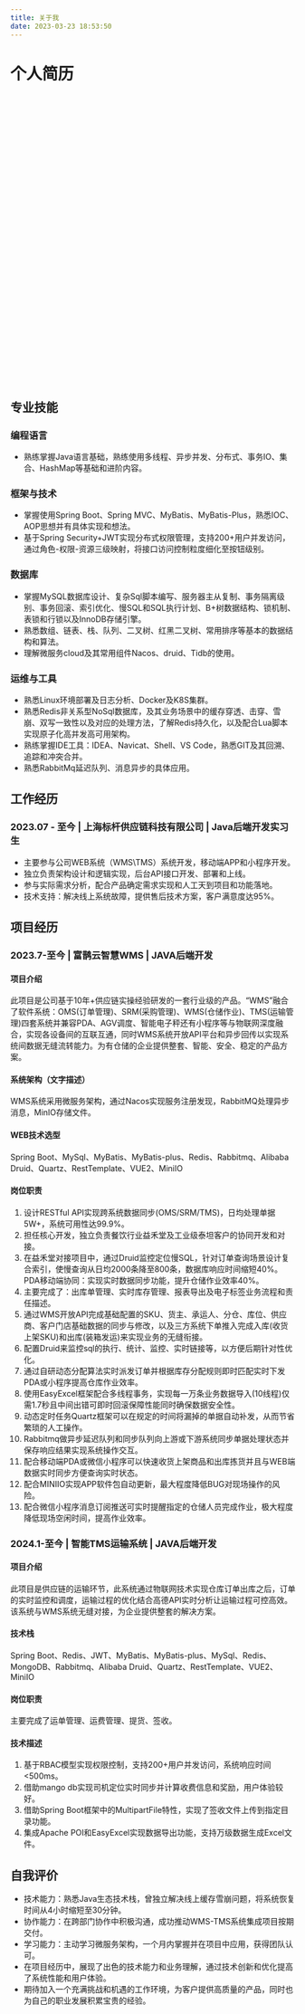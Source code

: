 ```yaml
---
title: 关于我
date: 2023-03-23 18:53:50
---
```

# 个人简历
<div class="resume-container">
  <!-- 头部信息 -->
  <div class="resume-header">
    <div class="header-content">
      <h1 class="name">付伟亮</h1>
      <div class="title">Java 后端开发实习生</div>
      <div class="highlight-badges">
        <span class="highlight-badge">2年经验</span>
        <span class="highlight-badge">高并发架构</span>
        <span class="highlight-badge">性能优化</span>
      </div>
    </div>
    <div class="contact-info">
      <div class="contact-item"><i class="fas fa-phone"></i> 185-7920-3611</div>
      <div class="contact-item"><i class="fas fa-envelope"></i> 2194094699@qq.com</div>
      <div class="contact-item"><i class="fas fa-globe"></i> fuwelliang.eu.org</div>
    </div>
  </div>

<style>
.resume-container {
  max-width: 1200px;
  margin: 0 auto;
  padding: 2rem;
  font-family: 'PingFang SC', 'Microsoft YaHei', sans-serif;
}

.resume-header {
  text-align: center;
  margin-bottom: 3rem;
  animation: fadeIn 1s ease-in;
  background: linear-gradient(135deg, #f8f9fa 0%, #e9ecef 100%);
  padding: 2rem;
  border-radius: 12px;
}

.header-content {
  margin-bottom: 1.5rem;
}

.name {
  font-size: 2.8rem;
  color: #2c3e50;
  margin-bottom: 0.5rem;
  font-weight: bold;
}

.title {
  font-size: 1.8rem;
  color: #34495e;
  margin-bottom: 1.5rem;
}

.highlight-badges {
  display: flex;
  justify-content: center;
  gap: 1rem;
  flex-wrap: wrap;
}

.highlight-badge {
  background: #3498db;
  color: white;
  padding: 0.6rem 1.2rem;
  border-radius: 25px;
  font-size: 1rem;
  font-weight: 500;
  box-shadow: 0 2px 4px rgba(0,0,0,0.1);
}

.contact-info {
  display: flex;
  justify-content: center;
  gap: 2rem;
  margin-top: 1rem;
}

.contact-item {
  display: flex;
  align-items: center;
  gap: 0.5rem;
  color: #7f8c8d;
  font-size: 1.1rem;
}

.core-advantages {
  margin-bottom: 4rem;
}

.advantages-grid {
  display: grid;
  grid-template-columns: repeat(auto-fit, minmax(250px, 1fr));
  gap: 2rem;
  margin-top: 2rem;
}

.advantage-card {
  background: white;
  padding: 2rem;
  border-radius: 12px;
  box-shadow: 0 4px 6px rgba(0,0,0,0.1);
  text-align: center;
  transition: transform 0.3s ease;
}

.advantage-card:hover {
  transform: translateY(-5px);
}

.advantage-icon {
  font-size: 2.5rem;
  color: #3498db;
  margin-bottom: 1rem;
}

.advantage-card h3 {
  color: #2c3e50;
  margin-bottom: 1rem;
  font-size: 1.3rem;
}

.advantage-card p {
  color: #7f8c8d;
  line-height: 1.6;
}

.resume-section {
  margin-bottom: 4rem;
  animation: slideUp 0.8s ease-out;
}

.resume-section h2 {
  color: #2c3e50;
  border-bottom: 3px solid #3498db;
  padding-bottom: 0.8rem;
  margin-bottom: 2rem;
  font-size: 1.8rem;
}

.skills-grid {
  display: grid;
  grid-template-columns: repeat(auto-fit, minmax(250px, 1fr));
  gap: 2rem;
}

.skill-card {
  background: white;
  padding: 1.8rem;
  border-radius: 12px;
  box-shadow: 0 2px 4px rgba(0,0,0,0.1);
  transition: transform 0.3s ease;
}

.skill-card:hover {
  transform: translateY(-5px);
}

.skill-card h3 {
  color: #2c3e50;
  margin-bottom: 1.2rem;
  font-size: 1.3rem;
  display: flex;
  align-items: center;
  gap: 0.8rem;
}

.skill-card ul {
  list-style: none;
  padding: 0;
}

.skill-card li {
  margin-bottom: 0.8rem;
  color: #7f8c8d;
  padding-left: 1.5rem;
  position: relative;
}

.skill-card li:before {
  content: "•";
  color: #3498db;
  position: absolute;
  left: 0;
}

.projects-grid {
  display: grid;
  grid-template-columns: repeat(auto-fit, minmax(300px, 1fr));
  gap: 2rem;
}

.project-card {
  background: white;
  border-radius: 12px;
  box-shadow: 0 4px 6px rgba(0,0,0,0.1);
  overflow: hidden;
  transition: transform 0.3s ease;
}

.project-card:hover {
  transform: translateY(-5px);
}

.project-header {
  background: #f8f9fa;
  padding: 1.5rem;
  border-bottom: 1px solid #e9ecef;
}

.project-header h3 {
  color: #2c3e50;
  margin-bottom: 0.8rem;
  font-size: 1.4rem;
}

.project-tech {
  color: #7f8c8d;
  font-size: 0.9rem;
}

.project-content {
  padding: 1.5rem;
}

.project-intro {
  margin-bottom: 1.5rem;
}

.project-intro h4 {
  color: #2c3e50;
  margin-bottom: 0.8rem;
  font-size: 1.2rem;
}

.project-intro p {
  color: #7f8c8d;
  line-height: 1.6;
}

.project-achievements h4 {
  color: #2c3e50;
  margin-bottom: 1rem;
  font-size: 1.2rem;
}

.project-achievements ul {
  list-style: none;
  padding: 0;
}

.project-achievements li {
  margin-bottom: 1rem;
  color: #7f8c8d;
  line-height: 1.6;
}

.project-achievements strong {
  color: #2c3e50;
}

.timeline {
  position: relative;
  padding-left: 2rem;
}

.timeline-item {
  position: relative;
  margin-bottom: 2rem;
  background: white;
  padding: 1.5rem;
  border-radius: 12px;
  box-shadow: 0 2px 4px rgba(0,0,0,0.1);
}

.timeline-date {
  color: #3498db;
  font-weight: bold;
  margin-bottom: 0.8rem;
  font-size: 1.1rem;
}

.timeline-content h3 {
  color: #2c3e50;
  margin-bottom: 0.5rem;
  font-size: 1.3rem;
}

.position {
  color: #7f8c8d;
  margin-bottom: 1rem;
  font-size: 1.1rem;
}

.timeline-content ul {
  list-style: none;
  padding: 0;
}

.timeline-content li {
  margin-bottom: 0.8rem;
  color: #7f8c8d;
  padding-left: 1.5rem;
  position: relative;
}

.timeline-content li:before {
  content: "•";
  color: #3498db;
  position: absolute;
  left: 0;
}

@keyframes fadeIn {
  from { opacity: 0; }
  to { opacity: 1; }
}

@keyframes slideUp {
  from {
    opacity: 0;
    transform: translateY(20px);
  }
  to {
    opacity: 1;
    transform: translateY(0);
  }
}

@media (max-width: 768px) {
  .resume-header {
    padding: 1.5rem;
  }

  .name {
    font-size: 2.2rem;
  }

  .title {
    font-size: 1.4rem;
  }

  .contact-info {
    flex-direction: column;
    gap: 0.8rem;
  }

  .highlight-badges {
    gap: 0.8rem;
  }

  .highlight-badge {
    font-size: 0.9rem;
    padding: 0.5rem 1rem;
  }

  .skills-grid,
  .projects-grid {
    grid-template-columns: 1fr;
  }

  .advantage-card {
    padding: 1.5rem;
  }
}
</style>

<script>
document.addEventListener('DOMContentLoaded', function() {
  const observer = new IntersectionObserver((entries) => {
    entries.forEach(entry => {
      if (entry.isIntersecting) {
        entry.target.style.opacity = '1';
        entry.target.style.transform = 'translateY(0)';
      }
    });
  });

  document.querySelectorAll('.resume-section').forEach((section) => {
    section.style.opacity = '0';
    section.style.transform = 'translateY(20px)';
    section.style.transition = 'all 0.8s ease-out';
    observer.observe(section);
  });
});
</script>
</div>

## 专业技能
### 编程语言
- 熟练掌握Java语言基础，熟练使用多线程、异步并发、分布式、事务IO、集合、HashMap等基础和进阶内容。

### 框架与技术
- 掌握使用Spring Boot、Spring MVC、MyBatis、MyBatis-Plus，熟悉IOC、AOP思想并有具体实现和想法。
- 基于Spring Security+JWT实现分布式权限管理，支持200+用户并发访问，通过角色-权限-资源三级映射，将接口访问控制粒度细化至按钮级别。

### 数据库
- 掌握MySQL数据库设计、复杂Sql脚本编写、服务器主从复制、事务隔离级别、事务回滚、索引优化、慢SQL和SQL执行计划、B+树数据结构、锁机制、表锁和行锁以及InnoDB存储引擎。
- 熟悉数组、链表、栈、队列、二叉树、红黑二叉树、常用排序等基本的数据结构和算法。
- 理解微服务cloud及其常用组件Nacos、druid、Tidb的使用。

### 运维与工具
- 熟悉Linux环境部署及日志分析、Docker及K8S集群。
- 熟悉Redis非关系型NoSql数据库，及其业务场景中的缓存穿透、击穿、雪崩、双写一致性以及对应的处理方法，了解Redis持久化，以及配合Lua脚本实现原子化高并发高可用架构。
- 熟练掌握IDE工具：IDEA、Navicat、Shell、VS Code，熟悉GIT及其回溯、追踪和冲突合并。
- 熟悉RabbitMq延迟队列、消息异步的具体应用。

## 工作经历
### 2023.07 - 至今 | 上海标杆供应链科技有限公司 | Java后端开发实习生
- 主要参与公司WEB系统（WMS\TMS）系统开发，移动端APP和小程序开发。
- 独立负责架构设计和逻辑实现，后台API接口开发、部署和上线。
- 参与实际需求分析，配合产品确定需求实现和人工天到项目和功能落地。
- 技术支持：解决线上系统故障，提供售后技术方案，客户满意度达95%。

## 项目经历
### 2023.7-至今 | 富鹊云智慧WMS | JAVA后端开发
#### 项目介绍
此项目是公司基于10年+供应链实操经验研发的一套行业级的产品。“WMS”融合了软件系统：OMS(订单管理)、SRM(采购管理)、WMS(仓储作业)、TMS(运输管理)四套系统并兼容PDA、AGV调度、智能电子秤还有小程序等与物联网深度融合，实现各设备间的互联互通，同时WMS系统开放API平台和异步回传以实现系统间数据无缝流转能力。为有仓储的企业提供整套、智能、安全、稳定的产品方案。

#### 系统架构（文字描述）
WMS系统采用微服务架构，通过Nacos实现服务注册发现，RabbitMQ处理异步消息，MinIO存储文件。

#### WEB技术选型
Spring Boot、MySql、MyBatis、MyBatis-plus、Redis、Rabbitmq、Alibaba Druid、Quartz、RestTemplate、VUE2、MiniIO

#### 岗位职责
1. 设计RESTful API实现跨系统数据同步(OMS/SRM/TMS)，日均处理单据5W+，系统可用性达99.9%。
2. 担任核心开发，独立负责餐饮行业益禾堂及工业级泰坦客户的协同开发和对接。
3. 在益禾堂对接项目中，通过Druid监控定位慢SQL，针对订单查询场景设计复合索引，使慢查询从日均2000条降至800条，数据库响应时间缩短40%。PDA移动端协同：实现实时数据同步功能，提升仓储作业效率40%。
4. 主要完成了：出库单管理、实时库存管理、报表导出及电子标签业务流程和责任描述。
5. 通过WMS开放API完成基础配置的SKU、货主、承运人、分仓、库位、供应商、客户门店基础数据的同步与修改，以及三方系统下单推入完成入库(收货上架SKU)和出库(装箱发运)来实现业务的无缝衔接。
6. 配置Druid来监控sql的执行、统计、监控、实时链接等，以方便后期针对性优化。
7. 通过自研动态分配算法实时派发订单并根据库存分配规则即时匹配实时下发PDA或小程序提高仓库作业效率。
8. 使用EasyExcel框架配合多线程事务，实现每一万条业务数据导入(10线程)仅需1.7秒且中间出错可即时回滚保障性能同时确保数据安全性。
9. 动态定时任务Quartz框架可以在规定的时间将漏掉的单据自动补发，从而节省繁琐的人工操作。
10. Rabbitmq做异步延迟队列和同步队列向上游或下游系统同步单据处理状态并保存响应结果实现系统操作交互。
11. 配合移动端PDA或微信小程序可以快速收货上架商品和出库拣货并且与WEB端数据实时同步方便查询实时状态。
12. 配合MINIIO实现APP软件包自动更新，最大程度降低BUG对现场操作的风险。
13. 配合微信小程序消息订阅推送可实时提醒指定的仓储人员完成作业，极大程度降低现场空闲时间，提高作业效率。

### 2024.1-至今 | 智能TMS运输系统 | JAVA后端开发
#### 项目介绍
此项目是供应链的运输环节，此系统通过物联网技术实现仓库订单出库之后，订单的实时监控和调度，运输过程的优化结合高德API实时分析让运输过程可控高效。该系统与WMS系统无缝对接，为企业提供整套的解决方案。

#### 技术栈
Spring Boot、Redis、JWT、MyBatis、MyBatis-plus、MySql、Redis、MongoDB、Rabbitmq、Alibaba Druid、Quartz、RestTemplate、VUE2、MiniIO

#### 岗位职责
主要完成了运单管理、运费管理、提货、签收。

#### 技术描述
1. 基于RBAC模型实现权限控制，支持200+用户并发访问，系统响应时间<500ms。
2. 借助mango db实现司机定位实时同步并计算收费信息和奖励，用户体验较好。
3. 借助Spring Boot框架中的MultipartFile特性，实现了签收文件上传到指定目录功能。
4. 集成Apache POI和EasyExcel实现数据导出功能，支持万级数据生成Excel文件。

## 自我评价
- 技术能力：熟悉Java生态技术栈，曾独立解决线上缓存雪崩问题，将系统恢复时间从4小时缩短至30分钟。
- 协作能力：在跨部门协作中积极沟通，成功推动WMS-TMS系统集成项目按期交付。
- 学习能力：主动学习微服务架构，一个月内掌握并在项目中应用，获得团队认可。
- 在项目经历中，展现了出色的技术能力和业务理解，通过技术创新和优化提高了系统性能和用户体验。
- 期待加入一个充满挑战和机遇的工作环境，为客户提供高质量的产品，同时也为自己的职业发展积累宝贵的经验。
